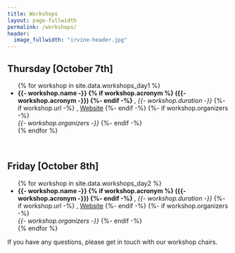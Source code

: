 ```yaml
---
title: Workshops
layout: page-fullwidth
permalink: /workshops/
header:
  image_fullwidth: "irvine-header.jpg"
---
```


<h2> Thursday [October 7th] </h2>

<ul>
{% for workshop in site.data.workshops_day1 %}
    <li>
    <b>
        {{- workshop.name -}}
        {% if workshop.acronym %}
            ({{- workshop.acronym -}})
        {%- endif -%}
    </b>, <i>{{- workshop.duration -}}</i>
    {%- if workshop.url -%}
    , <a href="{{ workshop.url }}">Website</a>
    {%- endif -%}
    {%- if workshop.organizers -%}
    <br>
    <i>
        {{- workshop.organizers -}}
    </i>
    {%- endif -%}
    </li>
{% endfor %}
</ul>

<br />
<h2> Friday [October 8th] </h2>

<ul>
{% for workshop in site.data.workshops_day2 %}
    <li>
    <b>
        {{- workshop.name -}}
        {% if workshop.acronym %}
            ({{- workshop.acronym -}})
        {%- endif -%}
    </b>, <i>{{- workshop.duration -}}</i>
    {%- if workshop.url -%}
    , <a href="{{ workshop.url }}">Website</a>
    {%- endif -%}
    {%- if workshop.organizers -%}
    <br>
    <i>
        {{- workshop.organizers -}}
    </i>
    {%- endif -%}
    </li>
{% endfor %}
</ul>

If you have any questions, please get in touch with our workshop chairs.
